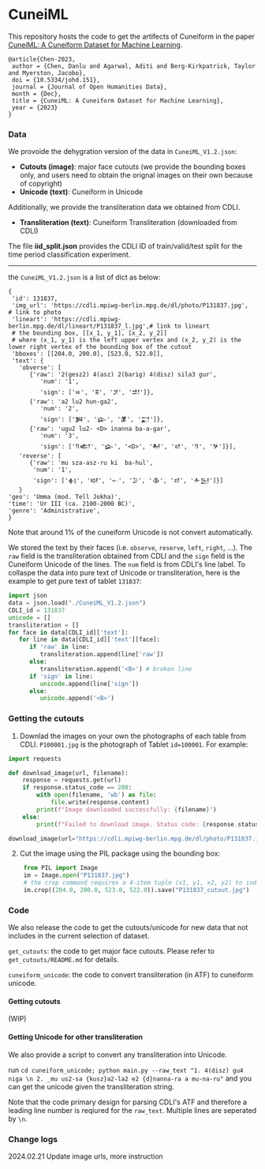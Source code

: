 # CuneiML

This repository hosts the code to get the artifects of Cuneiform in the paper [CuneiML: A Cuneiform Dataset for Machine Learning](https://openhumanitiesdata.metajnl.com/articles/10.5334/johd.151). 


```
@article{Chen-2023,
 author = {Chen, Danlu and Agarwal, Aditi and Berg-Kirkpatrick, Taylor and Myerston, Jacobo},
 doi = {10.5334/johd.151},
 journal = {Journal of Open Humanities Data},
 month = {Dec},
 title = {CuneiML: A Cuneiform Dataset for Machine Learning},
 year = {2023}
}
```

### Data

 We provoide the dehygration version of the data in `CuneiML_V1.2.json`:

- **Cutouts (image)**: major face cutouts (we provide the bounding boxes only, and users need to obtain the orignal images on their own because of copyright)
- **Unicode (text)**: Cuneiform in Unicode

Additionally, we provide the transliteration data we obtained from CDLI.

- **Transliteration (text)**: Cuneiform Transliteration (downloaded from CDLI)


The file **iid_split.json** provides the CDLI ID of train/valid/test split for the time period classification experiment.


---
the `CuneiML_V1.2.json` is a list of dict as below:

```
{
 'id': 131837,
 'img_url': 'https://cdli.mpiwg-berlin.mpg.de/dl/photo/P131837.jpg',    # link to photo
 'lineart': 'https://cdli.mpiwg-berlin.mpg.de/dl/lineart/P131837_l.jpg',# link to lineart
 # the bounding box, [[x_1, y_1], [x_2, y_2]]
 # where (x_1, y_1) is the left upper vertex and (x_2, y_2) is the lower right vertex of the bounding box of the cutout
 'bboxes': [[204.0, 200.0], [523.0, 522.0]],                            
 'text': {
   'obverse': [
      {'raw': '2(gesz2) 4(asz) 2(barig) 4(disz) sila3 gur',
         'num': '1',
         'sign': ['𒐂', '𒐉', '𒋡', '𒄥']},
      {'raw': 'a2 lu2 hun-ga2', 
         'num': '2', 
         'sign': ['𒀉', '𒇽', '𒂠', '𒂷']},
      {'raw': 'ugu2 lu2- <D> inanna ba-a-gar',
         'num': '3',
         'sign': ['𒀀𒅗', '𒇽', '<D>', '𒈹', '𒁀', '𒀀', '𒃻']}],
   'reverse': [
      {'raw': 'mu sza-asz-ru ki  ba-hul',
       'num': '1',
       'sign': ['𒈬', '𒊭', '𒀸', '𒊒', '𒆠', '𒁀', '𒅆𒌨']}]
   }
'geo': 'Umma (mod. Tell Jokha)',
'time': 'Ur III (ca. 2100-2000 BC)',
'genre': 'Administrative',
}
```

Note that around 1% of the cuneiform Unicode is not convert automatically.


We stored the text by their faces (i.e. `observe`, `reserve`, `left`, `right`, ...). The `raw` field is the transliteration obtained from CDLI and the `sign` field is the Cuneiform Unicode of the lines. The `num` field is from CDLI's line label. To collaspe the data into pure text of Unicode or transliteration, here is the example to get pure text of tablet `131837`:

```python
import json
data = json.load("./CuneiML_V1.2.json")
CDLI_id = 131837 
unicode = []
transliteration = []
for face in data[CDLI_id]['text']:
   for line in data[CDLI_id]['text'][face]:
      if 'raw' in line:
         transliteration.append(line['raw'])
      else:
         transliteration.append('<B>') # broken line
      if 'sign' in line:
         unicode.append(line['sign'])
      else:
         unicode.append('<B>')
```


### Getting the cutouts

1. Downlad the images on your own the photographs of each table from CDLI. `P100001.jpg` is the photograph of Tablet `id=100001`. For example:

```python
import requests

def download_image(url, filename):
    response = requests.get(url)
    if response.status_code == 200:
        with open(filename, 'wb') as file:
            file.write(response.content)
        print(f"Image downloaded successfully: {filename}")
    else:
        print(f"Failed to download image. Status code: {response.status_code}")

download_image(url="https://cdli.mpiwg-berlin.mpg.de/dl/photo/P131837.jpg", filename="P131837.jpg")
```

2. Cut the image using the PIL package using the bounding box:
   ```python
    from PIL import Image
    im = Image.open("P131837.jpg")
    # the crop command requires a 4-item tuple (x1, y1, x2, y2) to indicate the bounding box for the cropping operation. 
    im.crop((204.0, 200.0, 523.0, 522.0)).save("P131837_cutout.jpg")
   ```


### Code

We also release the code to get the cutouts/unicode for new data that not includes in the current selection of dataset.

`get_cutouts`: the code to get major face cutouts.  Please refer to `get_cutouts/README.md` for details.

`cuneiform_unicode`: the code to convert transliteration (in ATF) to cuneiform unicode.

#### Getting cutouts

(WIP) 

#### Getting Unicode for other transliteration

We also provide a script to convert any transliteration into Unicode.

run `cd cuneiform_unicode; python main.py --raw_text "1. 4(disz) gu4 niga \n 2. _mu us2-sa {kusz}a2-la2 e2 {d}nanna-ra a mu-na-ru"` and you can get the unicode given the transliteration string.

Note that the code primary design for parsing CDLI's ATF and therefore a leading line number is reqiured for the `raw_text`. Multiple lines are seperated by `\n`.

### Change logs

2024.02.21 Update image urls, more instruction